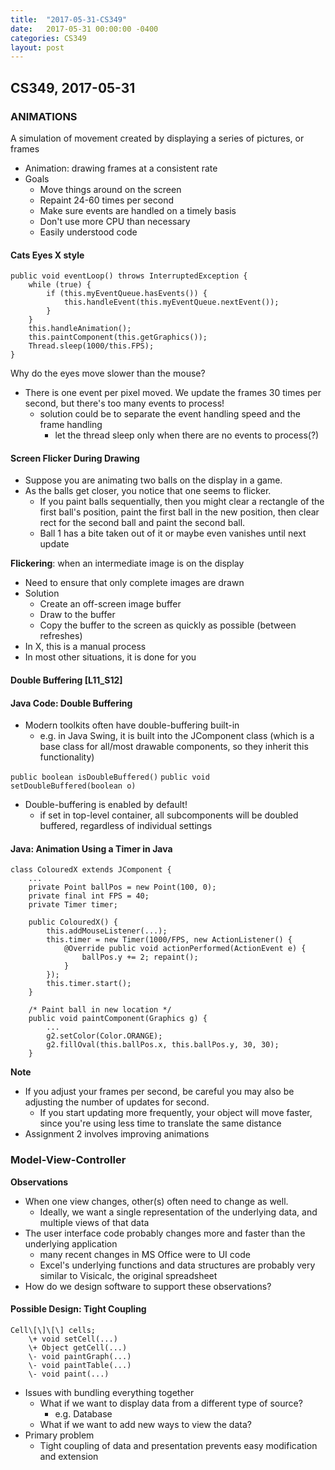 ```yaml
---
title:  "2017-05-31-CS349"
date:   2017-05-31 00:00:00 -0400
categories: CS349
layout: post
---
```

## CS349, 2017-05-31



### ANIMATIONS

A simulation of movement created by displaying a series of pictures, or frames

* Animation: drawing frames at a consistent rate
* Goals
    - Move things around on the screen
    - Repaint 24-60 times per second
    - Make sure events are handled on a timely basis
    - Don't use more CPU than necessary
    - Easily understood code


#### Cats Eyes X style

```
public void eventLoop() throws InterruptedException {
    while (true) {
        if (this.myEventQueue.hasEvents()) {
            this.handleEvent(this.myEventQueue.nextEvent());
        }
    }
    this.handleAnimation();
    this.paintComponent(this.getGraphics());
    Thread.sleep(1000/this.FPS);
}
```

Why do the eyes move slower than the mouse?

* There is one event per pixel moved. We update the frames 30 times per second, but there's too many events to process!
    - solution could be to separate the event handling speed and the frame handling
        + let the thread sleep only when there are no events to process(?)


#### Screen Flicker During Drawing

* Suppose you are animating two balls on the display in a game.
* As the balls get closer, you notice that one seems to flicker.
    - If you paint balls sequentially, then you might clear a rectangle of the first ball's position, paint the first ball in the new position, then clear rect for the second ball and paint the second ball.
    - Ball 1 has a bite taken out of it or maybe even vanishes until next update

**Flickering**: when an intermediate image is on the display
 
* Need to ensure that only complete images are drawn
* Solution
    - Create an off-screen image buffer
    - Draw to the buffer
    - Copy the buffer to the screen as quickly as possible (between refreshes)
* In X, this is a manual process
* In most other situations, it is done for you


#### Double Buffering [L11_S12]


#### Java Code: Double Buffering

* Modern toolkits often have double-buffering built-in
    - e.g. in Java Swing, it is built into the JComponent class (which is a base class for all/most drawable components, so they inherit this functionality)

`public boolean isDoubleBuffered()`
`public void setDoubleBuffered(boolean o)`

* Double-buffering is enabled by default!
    - if set in top-level container, all subcomponents will be doubled buffered, regardless of individual settings


#### Java: Animation Using a Timer in Java

```
class ColouredX extends JComponent {
    ...
    private Point ballPos = new Point(100, 0);
    private final int FPS = 40;
    private Timer timer;

    public ColouredX() {
        this.addMouseListener(...);
        this.timer = new Timer(1000/FPS, new ActionListener() {
            @Override public void actionPerformed(ActionEvent e) {
                ballPos.y += 2; repaint();
            }
        });
        this.timer.start();
    }

    /* Paint ball in new location */
    public void paintComponent(Graphics g) {
        ...
        g2.setColor(Color.ORANGE);
        g2.fillOval(this.ballPos.x, this.ballPos.y, 30, 30);
    }
```

__Note__

* If you adjust your frames per second, be careful you may also be adjusting the number of updates for second.
    - If you start updating more frequently, your object will move faster, since you're using less time to translate the same distance
* Assignment 2 involves improving animations



### Model-View-Controller

__Observations__

* When one view changes, other(s) often need to change as well.
    - Ideally, we want a single representation of the underlying data, and multiple views of that data
* The user interface code probably changes more and faster than the underlying application
    - many recent changes in MS Office were to UI code
    - Excel's underlying functions and data structures are probably very similar to Visicalc, the original spreadsheet
* How do we design software to support these observations?


#### Possible Design: Tight Coupling

```
Cell\[\]\[\] cells;
    \+ void setCell(...)
    \+ Object getCell(...)
    \- void paintGraph(...)
    \- void paintTable(...)
    \- void paint(...)
```

* Issues with bundling everything together
    - What if we want to display data from a different type of source?
        + e.g. Database
    - What if we want to add new ways to view the data?
* Primary problem
    - Tight coupling of data and presentation prevents easy modification and extension
